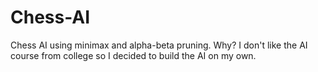 # Chess-AI
Chess AI using minimax and alpha-beta pruning. Why? I don't like the AI course from college so I decided to build the AI on my own.
